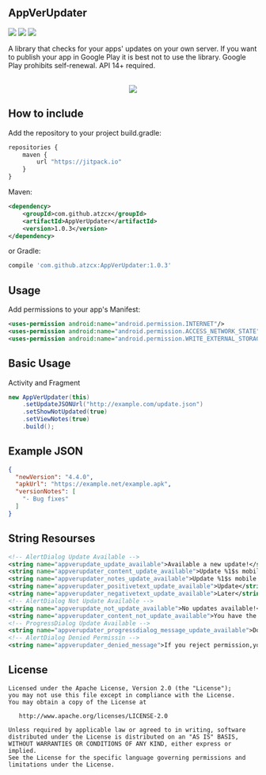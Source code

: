 AppVerUpdater
---------------------

<p align="left">
 <a target="_blank" href="https://android-arsenal.com/api?level=14"><img src="https://img.shields.io/badge/API-14+-orange.svg"></a>
 <a href="https://github.com/atzcx/AppVerUpdater"><img src="https://jitpack.io/v/atzcx/AppVerUpdater.svg"></a>
 <a target="_blank" href="https://android-arsenal.com/details/1/5050"><img src="https://img.shields.io/badge/Android%20Arsenal-AppVerUpdater-blue.svg"></a>
 </p>

A library that checks for your apps' updates on your own server. If you want to publish your app in Google Play it is best not to use the library. Google Play prohibits self-renewal. API 14+ required.

<p align="center">
<br><img src="https://github.com/atzcx/AppVerUpdater/blob/master/screenshots/screenshot.png" >
</p>

How to include
--------------

Add the repository to your project build.gradle:
```JavaScript
repositories {
    maven {
        url "https://jitpack.io"
    }
}
```
Maven:
```xml
<dependency>
	<groupId>com.github.atzcx</groupId>
	<artifactId>AppVerUpdater</artifactId>
	<version>1.0.3</version>
</dependency>
```


or Gradle:
```JavaScript
compile 'com.github.atzcx:AppVerUpdater:1.0.3'
```

Usage
--------

Add permissions to your app's Manifest:
```xml
<uses-permission android:name="android.permission.INTERNET"/>
<uses-permission android:name="android.permission.ACCESS_NETWORK_STATE"/>
<uses-permission android:name="android.permission.WRITE_EXTERNAL_STORAGE" />
```

Basic Usage
-------------------
Activity and Fragment

```Java
new AppVerUpdater(this)
	.setUpdateJSONUrl("http://example.com/update.json")
	.setShowNotUpdated(true)
	.setViewNotes(true)
	.build();
```

Example JSON
------------------

```Json
{
  "newVersion": "4.4.0",
  "apkUrl": "https://example.net/example.apk",
  "versionNotes": [
    "- Bug fixes"
  ]
}
```

String Resourses
---------------------

```xml
<!-- AlertDialog Update Available -->
<string name="appverupdate_update_available">Available a new update!</string>
<string name="appverupdater_content_update_available">Update %1$s mobile app to version %2$s</string>
<string name="appverupdater_notes_update_available">Update %1$s mobile app to version %2$s \nFeatures: \n%3$s</string>
<string name="appverupdater_positivetext_update_available">Update</string>
<string name="appverupdater_negativetext_update_available">Later</string>
<!-- AlertDialog Not Update Available -->
<string name="appverupdate_not_update_available">No updates available!</string>
<string name="appverupdater_content_not_update_available">You have the latest version of the application</string>
<!-- ProgressDialog Update Available -->
<string name="appverupdater_progressdialog_message_update_available">Download</string>
<!-- AlertDialog Denied Permissin -->
<string name="appverupdater_denied_message">If you reject permission,you can not use this service</string>
```

License
----------

    Licensed under the Apache License, Version 2.0 (the "License");
    you may not use this file except in compliance with the License.
    You may obtain a copy of the License at

       http://www.apache.org/licenses/LICENSE-2.0

    Unless required by applicable law or agreed to in writing, software
    distributed under the License is distributed on an "AS IS" BASIS,
    WITHOUT WARRANTIES OR CONDITIONS OF ANY KIND, either express or implied.
    See the License for the specific language governing permissions and
    limitations under the License.
